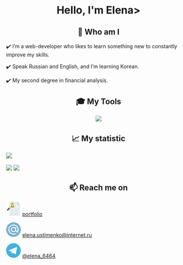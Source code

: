 
<h1 align="center">Hello, I'm Elena></h1>




<h2 align="center">💬 Who am I</h2>

<p>✔️ I’m a web-developer who likes to learn something new to constantly improve my skills.</p>
<p>✔️ Speak Russian and English, and I’m learning Korean.</p>
<p>✔️ My second degree in financial analysis.</p>




<h2 align="center">🎓 My Tools</h2>


<p align="center">
  <a href="https://skillicons.dev">
    <img src="https://skillicons.dev/icons?i=html,css,sass,js,react,ts,jest,nextjs,redux,graphql,nodejs,express,nginx,mongodb,webpack,postman,figma,vscode,npm,git,github,docker" />
  </a>
</p>




<h2 align="center">📈 My statistic</h2>

![](https://github-profile-summary-cards.vercel.app/api/cards/profile-details?username=ElenaUstimenko&theme=city_lights)


![](https://github-profile-summary-cards.vercel.app/api/cards/repos-per-language?username=ElenaUstimenko&theme=city_lights)   ![](https://github-profile-summary-cards.vercel.app/api/cards/stats?username=ElenaUstimenko&theme=city_lights)


<!--[![codewars](https://www.codewars.com/users/Elena2024/badges/small)](https://www.codewars.com/users/Elena2024) -->



<h2 align="center">📫 Reach me on</h2>


<img src="/images/resume.svg" width="40" height="40"> [portfolio](https://elenaustimenko.github.io/my-portfolio/)


<img src="/images/email.svg" width="40" height="40"> elena.ustimenko@internet.ru


<img src="/images/telegram.svg" width="40" height="40"> [@elena_6464](https://t.me/elena_6464)